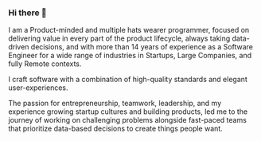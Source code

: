 ### Hi there 👋

I am a Product-minded and multiple hats wearer programmer, focused on delivering value in every part of the product lifecycle, always taking data-driven decisions, and with more than 14 years of experience as a Software Engineer for a wide range of industries in Startups, Large Companies, and fully Remote contexts.

I craft software with a combination of high-quality standards and elegant user-experiences.

The passion for entrepreneurship, teamwork, leadership, and my experience growing startup cultures and building products, led me to the journey of working on challenging problems alongside fast-paced teams that prioritize data-based decisions to create things people want.

<!--
**fjcero/fjcero** is a ✨ _special_ ✨ repository because its `README.md` (this file) appears on your GitHub profile.

Here are some ideas to get you started:

- 🔭 I’m currently working on ...
- 🌱 I’m currently learning ...
- 👯 I’m looking to collaborate on ...
- 🤔 I’m looking for help with ...
- 💬 Ask me about ...
- 📫 How to reach me: ...
- 😄 Pronouns: ...
- ⚡ Fun fact: ...
-->
